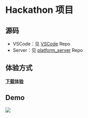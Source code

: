 # Hackathon 项目
## 源码
- VSCode：见 [VSCode](https://github.com/Hackathon20230415/vscode) Repo
- Server：见 [platform_server](https://github.com/Hackathon20230415/platform-server) Repo
## 体验方式
[**下载体验**](https://marketplace.visualstudio.com/items?itemName=bestony.cofinder)
## Demo 
![](https://postimg.aliavv.com/mbp162023/99hxej.png)
